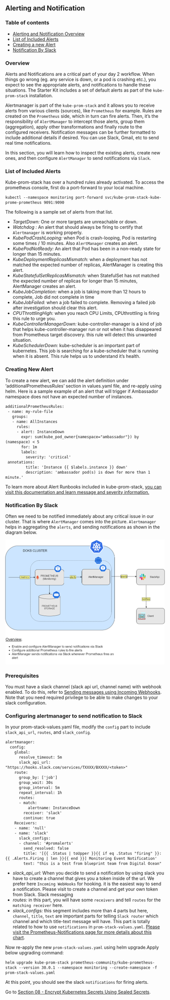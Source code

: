 ## Alerting and Notification

### Table of contents

- [Alerting and Notification Overview](#Alerting-and-Notification-Overview)
- [List of Included Alerts](#List-of-Included-Alerts)
- [Creating a new Alert](#Creating-a-new-Alert)
- [Notification By Slack](#Notification-By-Slack)

### Overview

Alerts and Notifications are a critical part of your day 2 workflow. When things go wrong (eg. any service is down, or a pod is crashing etc.), you expect to see the appropriate alerts, and notifications to handle these situations. The Starter Kit includes a set of default alerts as part of the `kube-prom-stack` installation.

Alertmanager is part of the `kube-prom-stack` and it allows you to receive alerts from various clients (sources), like `Prometheus` for example. Rules are created on the `Prometheus` side, which in turn can fire alerts. Then, it’s the responsibility of `AlertManager` to intercept those alerts, group them (aggregation), apply other transformations and finally route to the configured receivers. Notification messages can be further formatted to include additional details if desired. You can use Slack, Gmail, etc to send real time notifications.

In this section, you will learn how to inspect the existing alerts, create new ones, and then configure `AlertManager` to send notifications via `Slack`.

### List of Included Alerts

Kube-prom-stack has over a hundred rules already activated.
To access the prometheus console, first do a port-forward to your local machine.

```shell
kubectl --namespace monitoring port-forward svc/kube-prom-stack-kube-prome-prometheus 9091:9090

```

The following is a sample set of alerts from that list.

- *TargetDown:* One or more targets are unreachable or down.
- *Watchdog :* An alert that should always be firing to certify that `Alertmanager` is working properly.
- *KubePodCrashLooping:* when Pod is crash-looping, Pod is restarting some times / 10 minutes. Also `AlertManager` creates an alert.
- *KubePodNotReady:* An alert that Pod has been in a non-ready state for longer than 15 minutes.
- *KubeDeploymentReplicasMismatch:* when a deployment has not matched the expected number of replicas, AlertManager is creating this alert.
- *KubeStatefulSetReplicasMismatch:* when StatefulSet has not matched the expected number of replicas for longer than 15 minutes, AlertManager creates an alert.
- *KubeJobCompletion:* when a job is taking more than 12 hours to complete, Job did not complete in time
- *KubeJobFailed:* when a job failed to complete. Removing a failed job after investigation should clear this alert.
- *CPUThrottlingHigh:* when you reach CPU Limits, CPUthrottling is firing this rule to urge you.
- *KubeControllerManagerDown:* kube-controller-manager is a kind of job that helps kube-controller-manager run or not when it has disappeared from Prometheus target discovery. this rule will detect this unwanted situation.
- *KubeSchedulerDown:* kube-scheduler is an important part of kubernetes. This job is searching for a kube-scheduler that is running when it is absent. This rule helps us to understand it’s health.

### Creating New Alert

To create a new alert, we can add the alert definition under ‘additionalPrometheusRules’ section in values.yaml file, and re-apply using helm.
Here is a sample example of an alert that will trigger if Ambassador namespace does not have an expected number of instances.

```shell
additionalPrometheusRules: 
 - name: my-rule-file
   groups:
   - name: AllInstances
     rules:
     - alert: InstanceDown
       expr: sum(kube_pod_owner{namespace="ambassador"}) by (namespace) < 5
       for: 1m
       labels:
         severity: 'critical'
 annotations:
         title: 'Instance {{ $labels.instance }} down'
         description: 'ambassador pod(s) is down for more than 1 minute.'
```

 To learn more about Alert Runbooks included in kube-prom-stack, [you can visit this documentation and learn message and severity information.](https://github.com/kubernetes-monitoring/kubernetes-mixin/blob/master/runbook.md#alert-name-cputhrottlinghigh)

### Notification By Slack

Often we need to be notified immediately about any critical issue in our cluster. That is where `AlertManager` comes into the picture. `Alertmanager` helps in aggregating the `alerts`, and sending notifications as shown in the diagram below.

![AlertManager Filtering](assets/images/Prometheus-Notification-via-Slack.png)

### Prerequisites

You must have a slack channel (slack api url, channel name) with webhook enabled. To do this, refer to [Sending messages using Incoming Webhooks](https://api.slack.com/messaging/webhooks). Note that you need required privilege to be able to make changes to your slack configuration.

### Configuring alertmanager to send notification to Slack

In your prom-stack-values.yaml file, modify the `config` part to include `slack_api_url`, `routes`, and `slack_config`.

```shell
alertmanager:  
  config:
    global:
      resolve_timeout: 5m
      slack_api_url: "https://hooks.slack.com/services/TXXXX/BXXXX/<token>"
    route:
      group_by: ['job']
      group_wait: 30s
      group_interval: 5m
      repeat_interval: 1h
      routes:
      - match:
          alertname: InstanceDown
        receiver: 'slack'
        continue: true
    Receivers:
    - name: 'null'
    - name: 'slack'
      slack_configs:
      - channel: '#promalerts'
        send_resolved: false
        title: '[{{ .Status | toUpper }}{{ if eq .Status "firing" }}:{{ .Alerts.Firing | len }}{{ end }}] Monitoring Event Notification'
        text: "this is a test from blueprint team from Digital Ocean"
```

- *slack_api_url:* When you decide to send a notification by using slack you have to create a channel that gives you a token inside of the url. We prefer here `Incoming WebHooks` for hooking. it is the easiest way to send a notification. Please visit to create a channel and get your own token from Slack. Slack messaging
- *routes:* in this part, you will have some `receivers` and tell `routes` for the `matching receiver` here.
- *slack_configs:* this segment includes more than 4 parts but here, `channel`, `title`, `text` are important parts for telling `Slack router` which channel and which title-text message will have. This part is totally related to how to use `notifications` in `prom-stack-values.yaml`. [Please visit the Prometheus-Notifications page for more details about this chart](https://prometheus.io/docs/alerting/latest/notification_examples/).

Now re-apply the new `prom-stack-values.yaml` using helm upgrade.Apply below upgrading command:

```shell
helm upgrade kube-prom-stack prometheus-community/kube-prometheus-stack --version 30.0.1 --namespace monitoring --create-namespace -f prom-stack-values.yaml

```

At this point, you should see the slack `notifications` for firing alerts.

Go to [Section 08 - Encrypt Kubernetes Secrets Using Sealed Secrets](../08-kubernetes-sealed-secrets/README.md).
